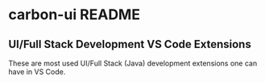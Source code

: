 # carbon-ui README

## UI/Full Stack Development VS Code Extensions

These are most used UI/Full Stack (Java) development extensions one can have in VS Code.
